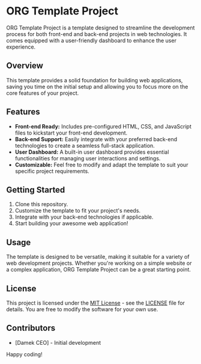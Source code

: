 # ORG Template Project

ORG Template Project is a template designed to streamline the development process for both front-end and back-end projects in web technologies. It comes equipped with a user-friendly dashboard to enhance the user experience.

## Overview

This template provides a solid foundation for building web applications, saving you time on the initial setup and allowing you to focus more on the core features of your project.

## Features

- **Front-end Ready:** Includes pre-configured HTML, CSS, and JavaScript files to kickstart your front-end development.
- **Back-end Support:** Easily integrate with your preferred back-end technologies to create a seamless full-stack application.
- **User Dashboard:** A built-in user dashboard provides essential functionalities for managing user interactions and settings.
- **Customizable:** Feel free to modify and adapt the template to suit your specific project requirements.

## Getting Started

1. Clone this repository.
2. Customize the template to fit your project's needs.
3. Integrate with your back-end technologies if applicable.
4. Start building your awesome web application!

## Usage

The template is designed to be versatile, making it suitable for a variety of web development projects. Whether you're working on a simple website or a complex application, ORG Template Project can be a great starting point.

## License

This project is licensed under the [MIT License](LICENSE) - see the [LICENSE](LICENSE) file for details. You are free to modify the software for your own use.

## Contributors

- [Damek CEO] - Initial development

Happy coding!

